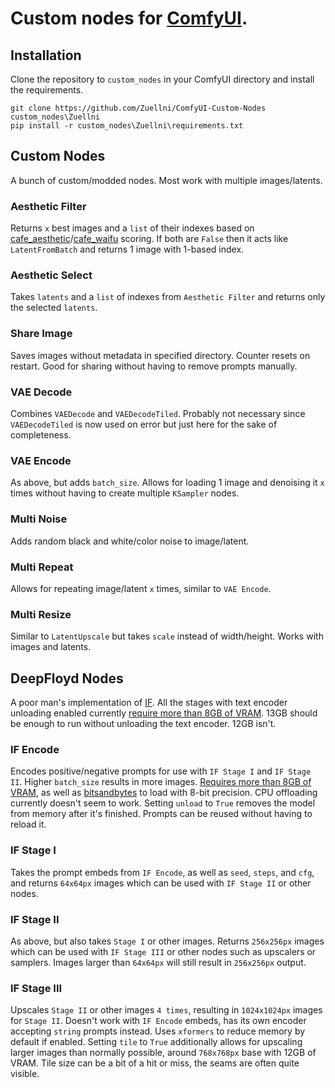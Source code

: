 # Custom nodes for [ComfyUI](https://github.com/comfyanonymous/ComfyUI).

## Installation
Clone the repository to `custom_nodes` in your ComfyUI directory and install the requirements.
```
git clone https://github.com/Zuellni/ComfyUI-Custom-Nodes custom_nodes\Zuellni
pip install -r custom_nodes\Zuellni\requirements.txt
```
## Custom Nodes
A bunch of custom/modded nodes. Most work with multiple images/latents.
### Aesthetic Filter
Returns `x` best images and a `list` of their indexes based on [cafe_aesthetic](https://huggingface.co/cafeai/cafe_aesthetic)/[cafe_waifu](https://huggingface.co/cafeai/cafe_waifu) scoring. If both are `False` then it acts like `LatentFromBatch` and returns 1 image with 1-based index.
### Aesthetic Select
Takes `latents` and a `list` of indexes from `Aesthetic Filter` and returns only the selected `latents`.
### Share Image
Saves images without metadata in specified directory. Counter resets on restart. Good for sharing without having to remove prompts manually.
### VAE Decode
Combines `VAEDecode` and `VAEDecodeTiled`. Probably not necessary since `VAEDecodeTiled` is now used on error but just here for the sake of completeness.
### VAE Encode
As above, but adds `batch_size`. Allows for loading 1 image and denoising it `x` times without having to create multiple `KSampler` nodes.
### Multi Noise
Adds random black and white/color noise to image/latent.
### Multi Repeat
Allows for repeating image/latent `x` times, similar to `VAE Encode`.
### Multi Resize
Similar to `LatentUpscale` but takes `scale` instead of width/height. Works with images and latents.
## DeepFloyd Nodes
A poor man's implementation of [IF](https://huggingface.co/docs/diffusers/api/pipelines/if). All the stages with text encoder unloading enabled currently <ins>require more than 8GB of VRAM</ins>. 13GB should be enough to run without unloading the text encoder. 12GB isn't.
### IF Encode
Encodes positive/negative prompts for use with `IF Stage I` and `IF Stage II`. Higher `batch_size` results in more images. <ins>Requires more than 8GB of VRAM</ins>, as well as [bitsandbytes](https://github.com/TimDettmers/bitsandbytes) to load with 8-bit precision. CPU offloading currently doesn't seem to work. Setting `unload` to `True` removes the model from memory after it's finished. Prompts can be reused without having to reload it.
### IF Stage I
Takes the prompt embeds from `IF Encode`, as well as `seed`, `steps`, and `cfg`, and returns `64x64px` images which can be used with `IF Stage II` or other nodes.
### IF Stage II
As above, but also takes `Stage I` or other images. Returns `256x256px` images which can be used with `IF Stage III` or other nodes such as upscalers or samplers. Images larger than `64x64px` will still result in `256x256px` output.
### IF Stage III
Upscales `Stage II` or other images `4 times`, resulting in `1024x1024px` images for `Stage II`. Doesn't work with `IF Encode` embeds, has its own encoder accepting `string` prompts instead. Uses `xformers` to reduce memory by default if enabled. Setting `tile` to `True` additionally allows for upscaling larger images than normally possible, around `768x768px` base with 12GB of VRAM. Tile size can be a bit of a hit or miss, the seams are often quite visible.

